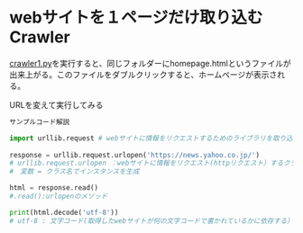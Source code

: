 # webサイトを１ページだけ取り込むCrawler

[crawler1.py](/crawler1.py)を実行すると、同じフォルダーにhomepage.htmlというファイルが出来上がる。このファイルをダブルクリックすると、ホームページが表示される。  

URLを変えて実行してみる

``` python
サンプルコード解説

import urllib.request # webサイトに情報をリクエストするためのライブラリを取り込む
                               
response = urllib.request.urlopen('https://news.yahoo.co.jp/')
# urllib.request.urlopen ：webサイトに情報をリクエスト(httpリクエスト）するクラス（ライブラリ名に続けてドット.クラス名で呼び出す）
#　変数 = クラス名でインスタンスを生成

html = response.read()
#.read():urlopenのメソッド  

print(html.decode('utf-8'))
# utf-8 : 文字コード(取得したwebサイトが何の文字コードで書かれているかに依存する）　